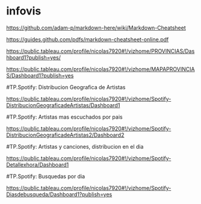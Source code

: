 # infovis
https://github.com/adam-p/markdown-here/wiki/Markdown-Cheatsheet

https://guides.github.com/pdfs/markdown-cheatsheet-online.pdf

https://public.tableau.com/profile/nicolas7920#!/vizhome/PROVINCIAS/Dashboard1?publish=yes/

https://public.tableau.com/profile/nicolas7920#!/vizhome/MAPAPROVINCIAS/Dashboard1?publish=yes

#TP.Spotify: Distribucion Geografica de Artistas

https://public.tableau.com/profile/nicolas7920#!/vizhome/Spotify-DistribucionGeograficadeArtistas/Dashboard1

#TP.Spotify: Artistas mas escuchados por pais

https://public.tableau.com/profile/nicolas7920#!/vizhome/Spotify-DistribucionGeograficadeArtistas2/Dashboard2

#TP.Spotify: Artistas y canciones, distribucion en el dia

https://public.tableau.com/profile/nicolas7920#!/vizhome/Spotify-Detallexhora/Dashboard1

#TP.Spotify: Busquedas por dia

https://public.tableau.com/profile/nicolas7920#!/vizhome/Spotify-Diasdebusqueda/Dashboard1?publish=yes
